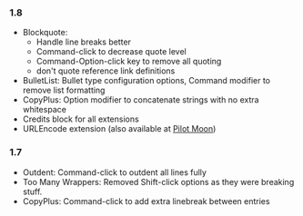 ### 1.8

* Blockquote:
    * Handle line breaks better
    * Command-click to decrease quote level
    * Command-Option-click key to remove all quoting
    * don't quote reference link definitions
* BulletList: Bullet type configuration options, Command modifier to remove list formatting
* CopyPlus: Option modifier to concatenate strings with no extra whitespace
* Credits block for all extensions
* URLEncode extension (also available at [Pilot Moon](http://pilotmoon.com/popclip/extensions/page/URLEncode))

### 1.7

* Outdent: Command-click to outdent all lines fully
* Too Many Wrappers: Removed Shift-click options as they were breaking stuff.
* CopyPlus: Command-click to add extra linebreak between entries

